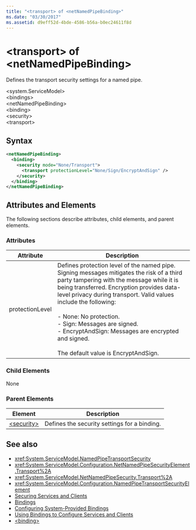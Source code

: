 ```yaml
---
title: "<transport> of <netNamedPipeBinding>"
ms.date: "03/30/2017"
ms.assetid: d9eff52d-4bde-4586-b56a-b0ec24611f8d
---
```

# \<transport> of \<netNamedPipeBinding>
Defines the transport security settings for a named pipe.  
  
 \<system.ServiceModel>  
\<bindings>  
\<netNamedPipeBinding>  
\<binding>  
\<security>  
\<transport>  
  
## Syntax  
  
```xml  
<netNamedPipeBinding>
  <binding>
    <security mode="None/Transport">
      <transport protectionLevel="None/Sign/EncryptAndSign" />
    </security>
  </binding>
</netNamedPipeBinding>
```  
  
## Attributes and Elements  
 The following sections describe attributes, child elements, and parent elements.  
  
### Attributes  
  
|Attribute|Description|  
|---------------|-----------------|  
|protectionLevel|Defines protection level of the named pipe. Signing messages mitigates the risk of a third party tampering with the message while it is being transferred. Encryption provides data-level privacy during transport. Valid values include the following:<br /><br /> -   None: No protection.<br />-   Sign: Messages are signed.<br />-   EncryptAndSign: Messages are encrypted and signed.<br /><br /> The default value is EncryptAndSign.|  
  
### Child Elements  
 None  
  
### Parent Elements  
  
|Element|Description|  
|-------------|-----------------|  
|[\<security>](../../../../../docs/framework/configure-apps/file-schema/wcf/security-of-netnamedpipebinding.md)|Defines the security settings for a binding.|  
  
## See also
- <xref:System.ServiceModel.NamedPipeTransportSecurity>
- <xref:System.ServiceModel.Configuration.NetNamedPipeSecurityElement.Transport%2A>
- <xref:System.ServiceModel.NetNamedPipeSecurity.Transport%2A>
- <xref:System.ServiceModel.Configuration.NamedPipeTransportSecurityElement>
- [Securing Services and Clients](../../../../../docs/framework/wcf/feature-details/securing-services-and-clients.md)
- [Bindings](../../../../../docs/framework/wcf/bindings.md)
- [Configuring System-Provided Bindings](../../../../../docs/framework/wcf/feature-details/configuring-system-provided-bindings.md)
- [Using Bindings to Configure Services and Clients](../../../../../docs/framework/wcf/using-bindings-to-configure-services-and-clients.md)
- [\<binding>](../../../../../docs/framework/misc/binding.md)
